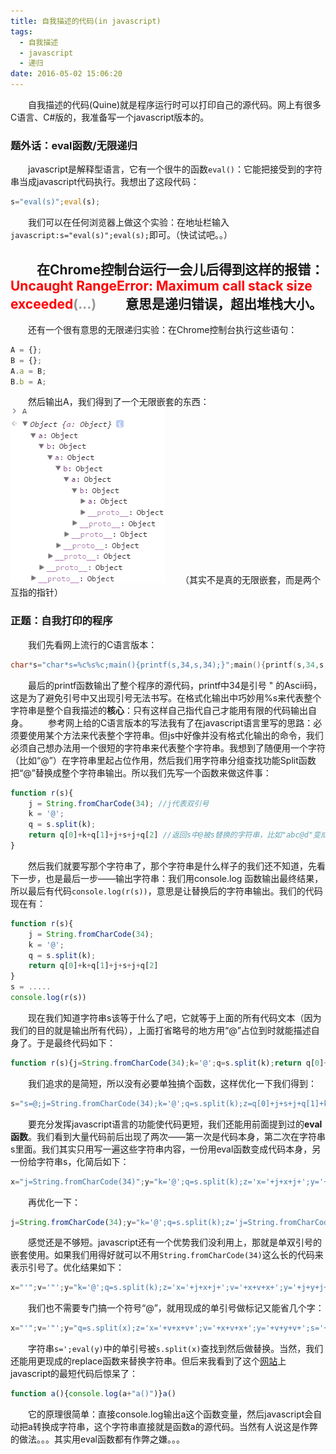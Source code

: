 ```yaml
---
title: 自我描述的代码(in javascript)
tags:
  - 自我描述
  - javascript
  - 递归
date: 2016-05-02 15:06:20
---
```


　　自我描述的代码(Quine)就是程序运行时可以打印自己的源代码。网上有很多C语言、C#版的，我准备写一个javascript版本的。
### 题外话：eval函数/无限递归
　　javascript是解释型语言，它有一个很牛的函数`eval()`：它能把接受到的字符串当成javascript代码执行。我想出了这段代码：
```javascript
s="eval(s)";eval(s);
```
　　我们可以在任何浏览器上做这个实验：在地址栏输入`javascript:s="eval(s)";eval(s);`即可。（快试试吧。。）
<!--more-->
　　在Chrome控制台运行一会儿后得到这样的报错：<span style="color:#F00">Uncaught RangeError: Maximum call stack size exceeded</span><span style="color:#999">(…)</span>
　　意思是**递归错误，超出堆栈大小**。
---------
　　还有一个很有意思的无限递归实验：在Chrome控制台执行这些语句：
```javascript
A = {};
B = {};
A.a = B;
B.b = A;
```
　　然后输出A，我们得到了一个无限嵌套的东西：
![](/img/jsloop.gif)
　　（其实不是真的无限嵌套，而是两个互指的指针）
### 正题：自我打印的程序
　　我们先看网上流行的C语言版本：
```c
char*s="char*s=%c%s%c;main(){printf(s,34,s,34);}";main(){printf(s,34,s,34);}
```
　　最后的printf函数输出了整个程序的源代码，printf中34是引号 " 的Ascii码，这是为了避免引号中又出现引号无法书写。在格式化输出中巧妙用%s来代表整个字符串是整个自我描述的**核心**：只有这样自己指代自己才能用有限的代码输出自身。
　　参考网上给的C语言版本的写法我有了在javascript语言里写的思路：必须要使用某个方法来代表整个字符串。但js中好像并没有格式化输出的命令，我们必须自己想办法用一个很短的字符串来代表整个字符串。我想到了随便用一个字符（比如“@”）在字符串里起占位作用，然后我们用字符串分组查找功能Split函数把“@”替换成整个字符串输出。所以我们先写一个函数来做这件事：
```javascript
function r(s){
	j = String.fromCharCode(34); //j代表双引号
	k = '@';
	q = s.split(k);
	return q[0]+k+q[1]+j+s+j+q[2] //返回s中@被s替换的字符串，比如"abc@d"变成了"abcabc@dd"
}
```
　　然后我们就要写那个字符串了，那个字符串是什么样子的我们还不知道，先看下一步，也是最后一步——输出字符串：我们用console.log 函数输出最终结果，所以最后有代码`console.log(r(s))`，意思是让替换后的字符串输出。我们的代码现在有：
```javascript
function r(s){
	j = String.fromCharCode(34); 
	k = '@';
	q = s.split(k);
	return q[0]+k+q[1]+j+s+j+q[2]
}
s = .....
console.log(r(s))
```
　　现在我们知道字符串s该等于什么了吧，它就等于上面的所有代码文本（因为我们的目的就是输出所有代码），上面打省略号的地方用“@”占位到时就能描述自身了。于是最终代码如下：
```javascript
function r(s){j=String.fromCharCode(34);k='@';q=s.split(k);return q[0]+k+q[1]+j+s+j+q[2]}s="function r(s){j=String.fromCharCode(34);k='@';q=s.split(k);return q[0]+k+q[1]+j+s+j+q[2]}s=@;console.log(r(s))";console.log(r(s))
```
　　我们追求的是简短，所以没有必要单独搞个函数，这样优化一下我们得到：
```javascript
s="s=@;j=String.fromCharCode(34);k='@';q=s.split(k);z=q[0]+j+s+j+q[1]+k+q[2];console.log(z)";j=String.fromCharCode(34);k='@';q=s.split(k);z=q[0]+j+s+j+q[1]+k+q[2];console.log(z)
```
　　要充分发挥javascript语言的功能使代码更短，我们还能用前面提到过的**eval函数**。我们看到大量代码前后出现了两次——第一次是代码本身，第二次在字符串s里面。我们其实只用写一遍这些字符串内容，一份用eval函数变成代码本身，另一份给字符串s，化简后如下：
```javascript
x="j=String.fromCharCode(34)";y="k='@';q=s.split(k);z='x='+j+x+j+';y='+j+y+j+';eval(x);s='+j+q[0]+k+q[1]+j+q[1];console.log(z);";eval(x);s="s=@;eval(y)";eval(y)
```
　　再优化一下：
```javascript
j=String.fromCharCode(34);y="k='@';q=s.split(k);z='j=String.fromCharCode(34);y='+j+y+j+';s='+j+q[0]+k+q[1]+j+q[1];console.log(z);";s="s=@;eval(y)";eval(y)
```
　　感觉还是不够短。javascript还有一个优势我们没利用上，那就是单双引号的嵌套使用。如果我们用得好就可以不用`String.fromCharCode(34)`这么长的代码来表示引号了。优化结果如下：
```javascript
x="'";v='"';y="k='@';q=s.split(k);z='x='+j+x+j+';v='+x+v+x+';y='+j+y+j+';s='+j+q[0]+k+q[1]+j+q[1];console.log(z);";s="s=@;eval(y);";eval(y);
```
　　我们也不需要专门搞一个符号“@”，就用现成的单引号做标记又能省几个字：
```javascript
x="'";v='"';y="q=s.split(x);z='x='+v+x+v+';v='+x+v+x+';y='+v+y+v+';s='+v+q[0]+x+q[1]+v+q[1];console.log(z);";s="s=';eval(y)";eval(y)
```
　　字符串`s=';eval(y)`中的单引号被`s.split(x)`查找到然后做替换。当然，我们还能用更现成的replace函数来替换字符串。但后来我看到了这个[网站](http://www.nyx.net/~gthompso/quine.htm)上javascript的最短代码后惊呆了：
```javascript
function a(){console.log(a+"a()")}a()
```
　　它的原理很简单：直接console.log输出a这个函数变量，然后javascript会自动把a转换成字符串，这个字符串直接就是函数a的源代码。当然有人说这是作弊的做法。。。其实用eval函数都有作弊之嫌。。。